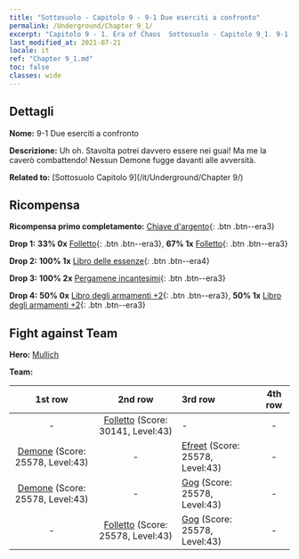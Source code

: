 ```yaml
---
title: "Sottosuolo - Capitolo 9 - 9-1 Due eserciti a confronto"
permalink: /Underground/Chapter 9_1/
excerpt: "Capitolo 9 - 1. Era of Chaos  Sottosuolo - Capitolo 9_1. 9-1 Due eserciti a confronto"
last_modified_at: 2021-07-21
locale: it
ref: "Chapter 9_1.md"
toc: false
classes: wide
---
```


## Dettagli

 **Nome:** 9-1 Due eserciti a confronto

 **Descrizione:** Uh oh. Stavolta potrei davvero essere nei guai! Ma me la caverò combattendo! Nessun Demone fugge davanti alle avversità.

 **Related to:** [Sottosuolo Capitolo 9](/it/Underground/Chapter 9/)

## Ricompensa

 **Ricompensa primo completamento:** [Chiave d'argento](/ItemsIT/con_693/){: .btn .btn--era3}

 **Drop 1:** **33% 0x** [Folletto](/ItemsIT/unt_226/){: .btn .btn--era3}, **67% 1x** [Folletto](/ItemsIT/unt_226/){: .btn .btn--era3}

 **Drop 2:** **100% 1x** [Libro delle essenze](/ItemsIT/mat_39/){: .btn .btn--era4}

 **Drop 3:** **100% 2x** [Pergamene incantesimi](/ItemsIT/con_694/){: .btn .btn--era3}

 **Drop 4:** **50% 0x** [Libro degli armamenti +2](/ItemsIT/mat_32/){: .btn .btn--era3}, **50% 1x** [Libro degli armamenti +2](/ItemsIT/mat_32/){: .btn .btn--era3}


## Fight against Team
 **Hero:** [Mullich](/it/heroes/Mullich/)

 **Team:**


  | 1st row | 2nd row | 3rd row | 4th row |
  |:----:|:----:|:----|:----:|
  | - | [Folletto](/it/units/Imp/) (Score: 30141, Level:43)  | - | - |
  | [Demone](/it/units/Demon/) (Score: 25578, Level:43)  | - | [Efreet](/it/units/Efreeti/) (Score: 25578, Level:43)  | - |
  | [Demone](/it/units/Demon/) (Score: 25578, Level:43)  | - | [Gog](/it/units/Gog/) (Score: 25578, Level:43)  | - |
  | - | [Folletto](/it/units/Imp/) (Score: 25578, Level:43)  | [Gog](/it/units/Gog/) (Score: 25578, Level:43)  | - |


